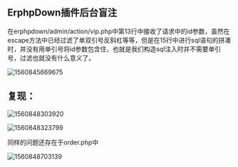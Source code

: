 ## ErphpDown插件后台盲注

在erphpdown/admin/action/vip.php中第13行中接收了请求中的id参数，虽然在escape方法中已经过滤了单双引号反斜杠等等，但是在15行中进行sql语句的拼凑时，并没有用单引号将id参数包含住，也就是我们构造sql注入时并不需要单引号，过滤也就没有什么意义了。

![1560845669675](C:\Users\DELL\Desktop\图片\image\S2-052\1560845669675.png)

## 复现：

![1560848303920](C:\Users\DELL\Desktop\图片\image\S2-052\1560848303920.png)

![1560848323799](C:\Users\DELL\Desktop\图片\image\S2-052\1560848323799.png)



同样的问题还存在于order.php中

![1560848703139](C:\Users\DELL\Desktop\图片\image\S2-052\1560848703139.png)